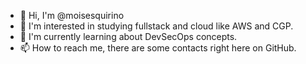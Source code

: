 - 👋 Hi, I'm @moisesquirino
- 👀 I'm interested in studying fullstack and cloud like AWS and CGP.
- 🌱 I'm currently learning about DevSecOps concepts.
- 📫 How to reach me, there are some contacts right here on GitHub.

<!---
moisesquirino/moisesquirino is a ✨ special ✨ repository because its `README.md` (this file) appears on your GitHub profile.
You can click the Preview link to take a look at your changes.
--->
